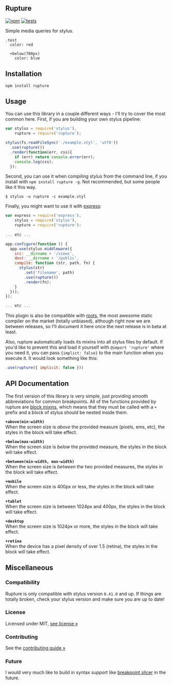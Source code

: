 Rupture
-------

[![npm](https://badge.fury.io/js/rupture.png)](http://badge.fury.io/js/rupture)
[![tests](https://travis-ci.org/jenius/rupture.png?branch=master)](https://travis-ci.org/jenius/rupture)

Simple media queries for stylus.

```styl
.test
  color: red

  +below(700px)
    color: blue
```

Installation
------------

`npm install rupture`

Usage
-----

You can use this library in a couple different ways - I'll try to cover the most common here. First, if you are building your own stylus pipeline:

```js
var stylus = require('stylus'),
    rupture = require('rupture');

stylus(fs.readFileSync('./example.styl', 'utf8'))
  .use(rupture())
  .render(function(err, css){
    if (err) return console.error(err);
    console.log(css);
  });
```

Second, you can use it when compiling stylus from the command line, if you install with `npm install rupture -g`. Not recommended, but some people like it this way.

```
$ stylus -u rupture -c example.styl
```

Finally, you might want to use it with [express](http://expressjs.com):

```js
var express = require('express'),
    stylus = require('stylus'),
    rupture = require('rupture');
 
... etc ...

app.configure(function () {
  app.use(stylus.middleware({
    src: __dirname + '/views',
    dest: __dirname + '/public',
    compile: function (str, path, fn) {
      stylus(str)
        .set('filename', path)
        .use(rupture())
        .render(fn);
    }
  }));
});

... etc ...
```

This plugin is also be compatible with [roots](http://roots.cx), the most awesome static compiler on the market (totally unbiased), although right now we are between releases, so I'll document it here once the next release is in beta at least.

Also, rupture automatically loads its mixins into all stylus files by default. If you'd like to prevent this and load it yourself with `@import 'rupture'` where you need it, you can pass `{implict: false}` to the main function when you execute it. It would look something like this:

```js
.use(rupture({ implicit: false }))
```

API Documentation
-----------------

The first version of this library is very simple, just providing smooth abbreviations for common breakpoints. All of the functions provided by rupture are [block mixins](http://learnboost.github.io/stylus/docs/mixins.html#block-mixins), which means that they must be called with a `+` prefix and a block of stylus should be nested inside them.

**`+above(min-width)`**    
When the screen size is _above_ the provided measure (pixels, ems, etc), the styles in the block will take effect.

**`+below(max-width)`**    
When the screen size is _below_ the provided measure, the styles in the block will take effect.

**`+between(min-width, max-width)`**    
When the screen size is _between_ the two provided measures, the styles in the block will take effect.

**`+mobile`**    
When the screen size is 400px or less, the styles in the block will take effect.

**`+tablet`**    
When the screen size is between 1024px and 400px, the styles in the block will take effect.

**`+desktop`**    
When the screen size is 1024px or more, the styles in the block will take effect.

**`+retina`**    
When the device has a pixel density of over 1.5 (retina), the styles in the block will take effect.

Miscellaneous
-------------

### Compatibility

Rupture is only compatible with stylus version `0.41.0` and up. If things are totally broken, check your stylus version and make sure you are up to date!

### License

Licensed under MIT, [see license &raquo;](license.md)

### Contributing

See the [contributing guide &raquo;](contributing.md)

### Future

I would very much like to build in syntax support like [breakpoint slicer](https://github.com/lolmaus/breakpoint-slicer) in the future.

